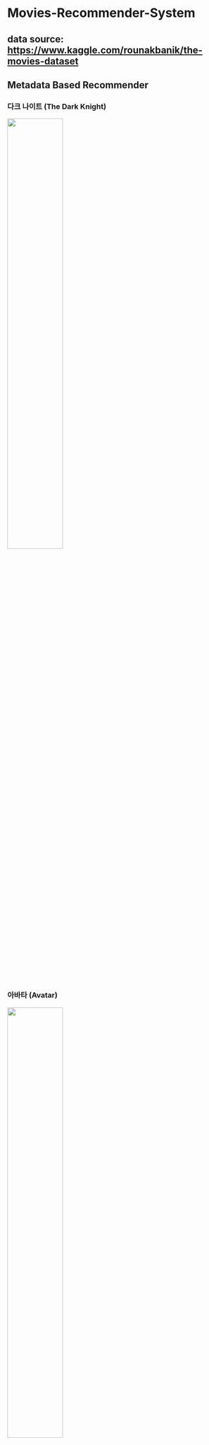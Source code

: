 # Movies-Recommender-System  

## data source: https://www.kaggle.com/rounakbanik/the-movies-dataset  

## Metadata Based Recommender  
### 다크 나이트 (The Dark Knight)  
<img src="https://user-images.githubusercontent.com/29765855/84464479-9195f680-acaf-11ea-88ab-cb5cd6b47884.PNG" width="50%">  

### 아바타 (Avatar)  
<img src="https://user-images.githubusercontent.com/29765855/84464541-bee2a480-acaf-11ea-9449-215edbe2bc4e.PNG" width="50%">

## Hybrid Recommender  
<img src="https://user-images.githubusercontent.com/29765855/84464667-1b45c400-acb0-11ea-838a-757b7e3add7c.PNG" width="50%">


